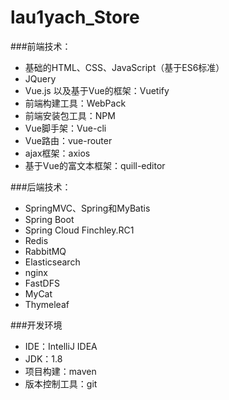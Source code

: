 # lau1yach_Store


###前端技术：

- 基础的HTML、CSS、JavaScript（基于ES6标准）
- JQuery
- Vue.js 以及基于Vue的框架：Vuetify
- 前端构建工具：WebPack
- 前端安装包工具：NPM
- Vue脚手架：Vue-cli
- Vue路由：vue-router
- ajax框架：axios
- 基于Vue的富文本框架：quill-editor

###后端技术：

- SpringMVC、Spring和MyBatis
- Spring Boot 
- Spring Cloud  Finchley.RC1
- Redis
- RabbitMQ
- Elasticsearch
- nginx
- FastDFS
- MyCat
- Thymeleaf

###开发环境
- IDE：IntelliJ IDEA
- JDK：1.8
- 项目构建：maven
- 版本控制工具：git